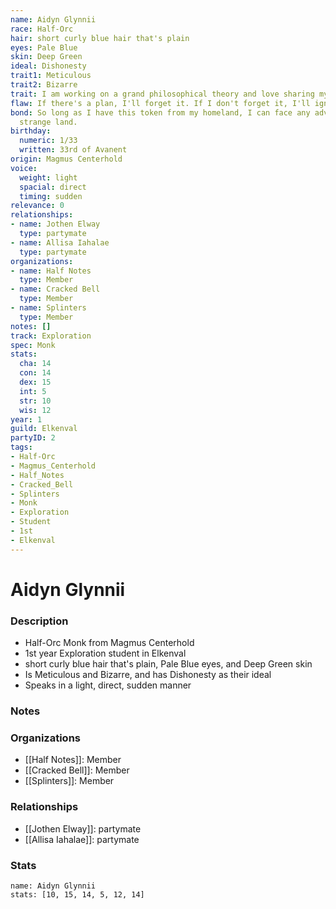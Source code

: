 ```yaml
---
name: Aidyn Glynnii
race: Half-Orc
hair: short curly blue hair that's plain
eyes: Pale Blue
skin: Deep Green
ideal: Dishonesty
trait1: Meticulous
trait2: Bizarre
trait: I am working on a grand philosophical theory and love sharing my ideas.
flaw: If there's a plan, I'll forget it. If I don't forget it, I'll ignore it.
bond: So long as I have this token from my homeland, I can face any adversity in this
  strange land.
birthday:
  numeric: 1/33
  written: 33rd of Avanent
origin: Magmus Centerhold
voice:
  weight: light
  spacial: direct
  timing: sudden
relevance: 0
relationships:
- name: Jothen Elway
  type: partymate
- name: Allisa Iahalae
  type: partymate
organizations:
- name: Half Notes
  type: Member
- name: Cracked Bell
  type: Member
- name: Splinters
  type: Member
notes: []
track: Exploration
spec: Monk
stats:
  cha: 14
  con: 14
  dex: 15
  int: 5
  str: 10
  wis: 12
year: 1
guild: Elkenval
partyID: 2
tags:
- Half-Orc
- Magmus_Centerhold
- Half_Notes
- Cracked_Bell
- Splinters
- Monk
- Exploration
- Student
- 1st
- Elkenval
---
```

# Aidyn Glynnii
### Description
- Half-Orc Monk from Magmus Centerhold
- 1st year Exploration student in Elkenval
- short curly blue hair that's plain, Pale Blue eyes, and Deep Green skin
- Is Meticulous and Bizarre, and has Dishonesty as their ideal
- Speaks in a light, direct, sudden manner

### Notes

### Organizations
- [[Half Notes]]: Member
- [[Cracked Bell]]: Member
- [[Splinters]]: Member

### Relationships
- [[Jothen Elway]]: partymate
- [[Allisa Iahalae]]: partymate

### Stats
```statblock
name: Aidyn Glynnii
stats: [10, 15, 14, 5, 12, 14]
```
